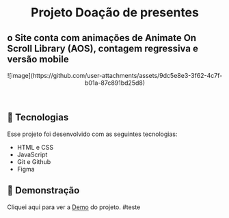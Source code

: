 <h1 align="center"> Projeto Doação de presentes  </h1>

<h2> o Site conta com animações de Animate On Scroll Library (AOS), contagem regressiva e versão mobile </h2>

<p align="center">
  ![image](https://github.com/user-attachments/assets/9dc5e8e3-3f62-4c7f-b01a-87c891bd25d8)
</p>




<br>

## 🚀 Tecnologias

Esse projeto foi desenvolvido com as seguintes tecnologias:

- HTML e CSS
- JavaScript
- Git e Github
- Figma

## 📸 Demonstração

Cliquei aqui para ver a [Demo](https://eduardofelipe0231.github.io/Website-TechBlogForm/) do projeto.
#teste 
